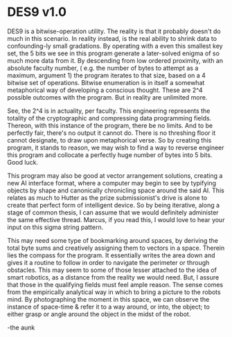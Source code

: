 # DES9 v1.0

DES9 is a bitwise-operation utility. The reality is that it probably doesn't do much in this scenario. In reality instead, is the real ability to shrink data to confounding-ly small gradations. By operating with a even this smallest key set, the 5 bits we see in this program generate a later-solved enigma of so much more data from it. By descending from low ordered proximity, with an absolute faculty number, ( e.g. the number of bytes to attempt as a maximum, argument 1) the program iterates to that size, based on a 4 bitwise set of operations. Bitwise enumeration is in itself a somewhat metaphorical way of developing a conscious thought. These are 2^4 possible outcomes with the program. But in reality are unlimited more.

See, the 2^4 is in actuality, per faculty. This engineering represents the totality of the cryptographic and compressing data programming fields. Thereon, with this instance of the program, there be no limits. And to be perfectly fair, there's no output it cannot do. There is no threshing floor it cannot designate, to draw upon metaphorical verse. So by creating this program, it stands to reason, we may wish to find a way to reverse engineer this program and collocate a perfectly huge number of bytes into 5 bits. Good luck.

This program may also be good at vector arrangement solutions, creating a new AI interface format, where a computer may begin to see by typifying objects by shape and canonically chronicling space around the said AI. This relates as much to Hutter as the prize submissionist's drive is alone to create that perfect form of intelligent device. So by being iterative, along a stage of common thesis, I can assume that we would definitely administer the same effective thread. Marcus, if you read this, I would love to hear your input on this sigma string pattern.

This may need some type of bookmarking around spaces, by deriving the total byte sums and creatively assigning them to vectors in a space. Therein lies the compass for the program. It essentially writes the area down and gives it a routine to follow in order to navigate the perimeter or through obstacles. This may seem to some of those lesser attached to the idea of smart robotics, as a distance from the reality we would need. But, I assure that those in the qualifying fields must feel ample reason. The sense comes from the empirically analytical way in which to bring a picture to the robots mind. By photographing the moment in this space, we can observe the instance of space-time & refer it to a way around, or into, the object; to either grasp or angle around the object in the midst of the robot.

-the aunk

